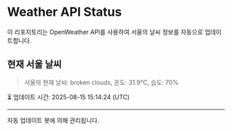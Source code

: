 
# Weather API Status

이 리포지토리는 OpenWeather API를 사용하여 서울의 날씨 정보를 자동으로 업데이트합니다.

## 현재 서울 날씨
> 서울의 현재 날씨: broken clouds, 온도: 31.9°C, 습도: 70%

⏳ 업데이트 시간: 2025-08-15 15:14:24 (UTC)

---
자동 업데이트 봇에 의해 관리됩니다.
